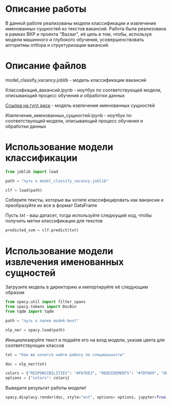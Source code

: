 # Описание работы

В данной работе реализованы модели классификации и извлечения именованных сущностей из текстов вакансий. Работа была реализована в рамках ВКР и проекта "Bazaar", её цель в том, чтобы, используя модели машинного и глубокого обучения, усовершенствовать алгоритмы отбора и структуризации вакансий.

# Описание файлов

model_classify_vacancy.joblib - модель классификации вакансий

Классифкация_вакансий.ipynb - ноутбук по соответствующей модели, описывающий процесс обучения и обработки данных

[Ссылка на гугл диск](https://drive.google.com/drive/folders/15-l4AkqSQ0I1pgCeEIN92EShFzydC2tW?usp=drive_link) - модель извлечения именованных сущностей

Извлечение_именованных_сущностей.ipynb - ноутбук по соответствующей модели, описывающий процесс обучения и обработки данных


# Использование модели классификации

```python
from joblib import load

path = "путь к model_classify_vacancy.joblib"

clf = load(path)
```

Соберите тексты, которые вы хотите классифицировать как вакансии и преобразуйте их все в формат DataFrame

Пусть _txt_ - ваш датасет, тогда используйте следюущий код, чтобы получить метки классификации для текстов

```python
predicted_svm = clf.predict(txt)
```

# Использование модели извлечения именованных сущностей

Загрузите модель в директорию и импортируйте её следующим образом

```python
from spacy.util import filter_spans
from spacy.tokens import DocBin
from tqdm import tqdm

path = "путь к папке modek-best"

nlp_ner = spacy.load(path)
```
Инициализируйте текст и подайте его на вход модели, указав цвета для соответствующих классов

```python
txt = "Как же хочется найти работу по специальности"

doc = nlp_ner(txt)

colors = {"RESPONSIBILITIES": "#F67DE3", "REQUIREMENTS": "#7DF6D9", "OFFER":"#f20505"}
options = {"colors": colors}
```

Выведите результат работы модели!

```python
spacy.displacy.render(doc, style="ent", options= options, jupyter=True)
```



